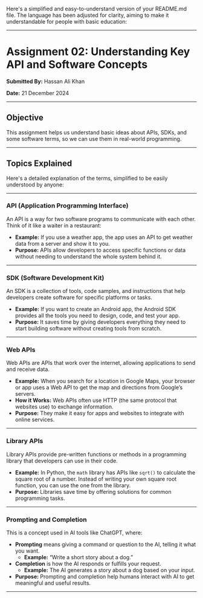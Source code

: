 Here's a simplified and easy-to-understand version of your README.md file. The language has been adjusted for clarity, aiming to make it understandable for people with basic education:

---

# Assignment 02: Understanding Key API and Software Concepts  

**Submitted By:** Hassan Ali Khan  

**Date:** 21 December 2024  

---

## Objective  

This assignment helps us understand basic ideas about APIs, SDKs, and some software terms, so we can use them in real-world programming.  

---

## Topics Explained  

Here's a detailed explanation of the terms, simplified to be easily understood by anyone:

---

### **API (Application Programming Interface)**  
An API is a way for two software programs to communicate with each other. Think of it like a waiter in a restaurant:  
- **Example:** If you use a weather app, the app uses an API to get weather data from a server and show it to you.  
- **Purpose:** APIs allow developers to access specific functions or data without needing to understand the whole system behind it.

---

### **SDK (Software Development Kit)**  
An SDK is a collection of tools, code samples, and instructions that help developers create software for specific platforms or tasks.  
- **Example:** If you want to create an Android app, the Android SDK provides all the tools you need to design, code, and test your app.  
- **Purpose:** It saves time by giving developers everything they need to start building software without creating tools from scratch.

---

### **Web APIs**  
Web APIs are APIs that work over the internet, allowing applications to send and receive data.  
- **Example:** When you search for a location in Google Maps, your browser or app uses a Web API to get the map and directions from Google’s servers.  
- **How it Works:** Web APIs often use HTTP (the same protocol that websites use) to exchange information.  
- **Purpose:** They make it easy for apps and websites to integrate with online services.

---

### **Library APIs**  
Library APIs provide pre-written functions or methods in a programming library that developers can use in their code.  
- **Example:** In Python, the `math` library has APIs like `sqrt()` to calculate the square root of a number. Instead of writing your own square root function, you can use the one from the library.  
- **Purpose:** Libraries save time by offering solutions for common programming tasks.

---

### **Prompting and Completion**  
This is a concept used in AI tools like ChatGPT, where:  
- **Prompting** means giving a command or question to the AI, telling it what you want.  
  - **Example:** “Write a short story about a dog.”  
- **Completion** is how the AI responds or fulfills your request.  
  - **Example:** The AI generates a story about a dog based on your input.  
- **Purpose:** Prompting and completion help humans interact with AI to get meaningful and useful results.

---

